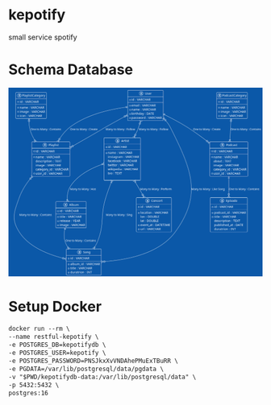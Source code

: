 # kepotify
small service spotify

# Schema Database
![schemadatabase](kepotify-0.png)

# Setup Docker
```shell
docker run --rm \
--name restful-kepotify \
-e POSTGRES_DB=kepotifydb \
-e POSTGRES_USER=kepotify \
-e POSTGRES_PASSWORD=PNSJkxXvVNDAhePMuExTBuRR \
-e PGDATA=/var/lib/postgresql/data/pgdata \
-v "$PWD/kepotifydb-data:/var/lib/postgresql/data" \
-p 5432:5432 \
postgres:16
```